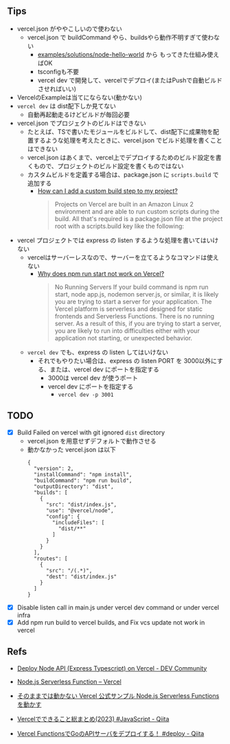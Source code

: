 ## Tips

- vercel.json がややこしいので使わない
    - vercel.json で buildCommand やら、buildsやら動作不明すぎて使わない
        - [examples/solutions/node-hello-world](https://github.com/vercel/examples/tree/main/solutions/node-hello-world) から もってきた仕組み使えばOK
        - tsconfigも不要
        - vercel dev で開発して、vercelでデプロイ(またはPushで自動ビルドさせればいい)
- VercelのExampleは当てにならない(動かない)
- `vercel dev` は dist配下しか見てない
    - 自動再起動走るけどビルドが毎回必要
- vercel.json でプロジェクトのビルドはできない
    - たとえば、TSで書いたモジュールをビルドして、dist配下に成果物を配置するような処理を考えたときに、vercel.json でビルド処理を書くことはできない
    - vercel.json はあくまで、vercel上でデプロイするためのビルド設定を書くもので、プロジェクトのビルド設定を書くものではない
    - カスタムビルドを定義する場合は、package.json に `scripts.build` で追加する
        - [How can I add a custom build step to my project?](https://vercel.com/guides/how-can-i-add-a-custom-build-step-to-my-project)
            > Projects on Vercel are built in an Amazon Linux 2 environment and are
            > able to run custom scripts during the build.
            > All that's required is a package.json file at the project root
            > with a scripts.build key like the following:
- vercel プロジェクトでは express の listen するような処理を書いてはいけない
    - vercelはサーバーレスなので、サーバーを立てるようなコマンドは使えない
        - [Why does npm run start not work on Vercel?](https://vercel.com/guides/npm-run-start-not-working#no-running-servers)
            > No Running Servers
            > If your build command is npm run start, node app.js, nodemon server.js, or similar,
            > it is likely you are trying to start a server for your application.
            > The Vercel platform is serverless and designed for static frontends and
            > Serverless Functions. There is no running server. As a result of this,
            > if you are trying to start a server,
            > you are likely to run into difficulties either with
            > your application not starting, or unexpected behavior.
    - `vercel dev` でも、express の listen してはいけない
        - それでもやりたい場合は、express の listen PORT を 3000以外にする、または、vercel dev にポートを指定する
            - 3000は vercel dev が使うポート
            - vercel dev にポートを指定する
                - `vercel dev -p 3001`

## TODO

- [x] Build Failed on vercel with git ignored `dist` directory
    - vercel.json を用意せずデフォルトで動作させる
    - 動かなかった vercel.json は以下
        ```
        {
          "version": 2,
          "installCommand": "npm install",
          "buildCommand": "npm run build",
          "outputDirectory": "dist",
          "builds": [
            {
              "src": "dist/index.js",
              "use": "@vercel/node",
              "config": {
                "includeFiles": [
                  "dist/**"
                ]
              }
            }
          ],
          "routes": [
            {
              "src": "/(.*)",
              "dest": "dist/index.js"
            }
          ]
        }
        ```
- [x] Disable listen call in main.js under vercel dev command or under vercel infra
- [x] Add npm run build to vercel builds, and Fix vcs update not work in vercel

## Refs

- [Deploy Node API (Express Typescript) on Vercel - DEV Community](https://dev.to/tirthpatel/deploy-node-ts-express-typescript-on-vercel-284h)
- [Node.js Serverless Function – Vercel](https://vercel.com/templates/other/nodejs-serverless-function-express)
- [そのままでは動かない Vercel 公式サンプル Node.js Serverless Functions を動かす](https://zenn.dev/monicle/articles/a0d1a0bac89156)

- [Vercelでできること総まとめ(2023) #JavaScript - Qiita](https://qiita.com/Michinosuke/items/ea911ceb61c2c31ba6aa)
- [Vercel FunctionsでGoのAPIサーバをデプロイする！ #deploy - Qiita](https://qiita.com/Senritsu420/items/3008379d0ff68165e7e6)

